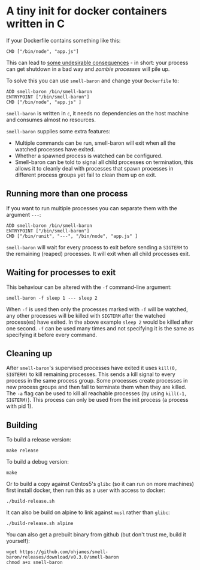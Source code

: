 # A tiny init for docker containers written in C

If your Dockerfile contains something like this:

```
CMD ["/bin/node", "app.js"]
```

This can lead to [some undesirable consequences](https://blog.phusion.nl/2015/01/20/docker-and-the-pid-1-zombie-reaping-problem/) - in short: your process can get shutdown in a bad way and *zombie processes* will pile up.

To solve this you can use `smell-baron` and change your `Dockerfile` to:

```
ADD smell-baron /bin/smell-baron
ENTRYPOINT ["/bin/smell-baron"]
CMD ["/bin/node", "app.js" ]
```

`smell-baron` is written in `c`, it needs no dependencies on the host machine and consumes almost no resources.

`smell-baron` supplies some extra features:

 * Multiple commands can be run, smell-baron will exit when all the watched processes have exited.
 * Whether a spawned process is watched can be configured.
 * Smell-baron can be told to signal all child processes on termination, this allows it to cleanly deal with processes that spawn processes in different process groups yet fail to clean them up on exit.

## Running more than one process

If you want to run multiple processes you can separate them with the argument `---`:
```
ADD smell-baron /bin/smell-baron
ENTRYPOINT ["/bin/smell-baron"]
CMD ["/bin/runit", "---", "/bin/node", "app.js" ]
```

`smell-baron` will wait for every process to exit before sending a `SIGTERM` to the remaining (reaped) processes. It will exit when all child processes exit.

## Waiting for processes to exit

This behaviour can be altered with the `-f` command-line argument:

```
smell-baron -f sleep 1 --- sleep 2
```

When `-f` is used then only the processes marked with `-f` will be watched, any other processes will be killed with `SIGTERM` after the watched process(es) have exited. In the above example `sleep 2` would be killed after one second. `-f` can be used many times and not specifying it is the same as specifying it before every command.

## Cleaning up

After `smell-baron`'s supervised processes have exited it uses `kill(0, SIGTERM)` to kill remaining processes. This sends a kill signal to every process in the same process group. Some processes create processes in new process groups and then fail to terminate them when they are killed. The `-a` flag can be used to kill all reachable processes (by using `kill(-1, SIGTERM)`). This process can only be used from the init process (a process with pid 1).

## Building

To build a release version:
```
make release
```

To build a debug version:
```
make
```

Or to build a copy against Centos5's `glibc` (so it can run on more machines) first install docker, then run this as a user with access to docker:
```
./build-release.sh
```

It can also be build on alpine to link against `musl` rather than `glibc`:
```
./build-release.sh alpine
```

You can also get a prebuilt binary from github (but don't trust me, build it yourself):

```
wget https://github.com/ohjames/smell-baron/releases/download/v0.3.0/smell-baron
chmod a+x smell-baron
```
